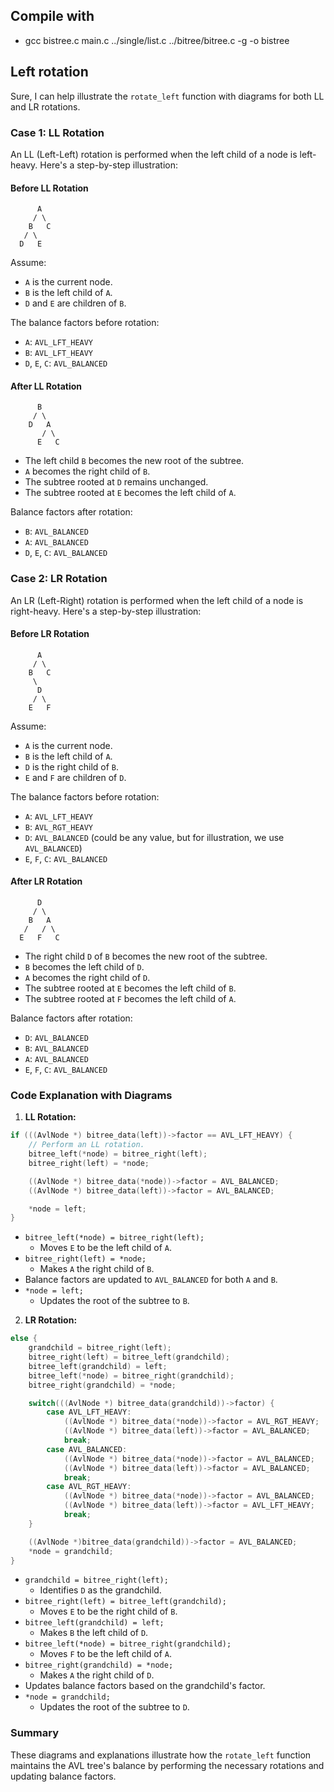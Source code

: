 
## Compile with
- gcc bistree.c main.c ../single/list.c ../bitree/bitree.c -g -o bistree
## Left rotation
Sure, I can help illustrate the `rotate_left` function with diagrams for both LL and LR rotations.

### Case 1: LL Rotation

An LL (Left-Left) rotation is performed when the left child of a node is left-heavy. Here's a step-by-step illustration:

#### Before LL Rotation

```
      A
     / \
    B   C
   / \
  D   E
```

Assume:
- `A` is the current node.
- `B` is the left child of `A`.
- `D` and `E` are children of `B`.

The balance factors before rotation:
- `A`: `AVL_LFT_HEAVY`
- `B`: `AVL_LFT_HEAVY`
- `D`, `E`, `C`: `AVL_BALANCED`

#### After LL Rotation

```
      B
     / \
    D   A
       / \
      E   C
```

- The left child `B` becomes the new root of the subtree.
- `A` becomes the right child of `B`.
- The subtree rooted at `D` remains unchanged.
- The subtree rooted at `E` becomes the left child of `A`.

Balance factors after rotation:
- `B`: `AVL_BALANCED`
- `A`: `AVL_BALANCED`
- `D`, `E`, `C`: `AVL_BALANCED`

### Case 2: LR Rotation

An LR (Left-Right) rotation is performed when the left child of a node is right-heavy. Here's a step-by-step illustration:

#### Before LR Rotation

```
      A
     / \
    B   C
     \
      D
     / \
    E   F
```

Assume:
- `A` is the current node.
- `B` is the left child of `A`.
- `D` is the right child of `B`.
- `E` and `F` are children of `D`.

The balance factors before rotation:
- `A`: `AVL_LFT_HEAVY`
- `B`: `AVL_RGT_HEAVY`
- `D`: `AVL_BALANCED` (could be any value, but for illustration, we use `AVL_BALANCED`)
- `E`, `F`, `C`: `AVL_BALANCED`

#### After LR Rotation

```
      D
     / \
    B   A
   /   / \
  E   F   C
```

- The right child `D` of `B` becomes the new root of the subtree.
- `B` becomes the left child of `D`.
- `A` becomes the right child of `D`.
- The subtree rooted at `E` becomes the left child of `B`.
- The subtree rooted at `F` becomes the left child of `A`.

Balance factors after rotation:
- `D`: `AVL_BALANCED`
- `B`: `AVL_BALANCED`
- `A`: `AVL_BALANCED`
- `E`, `F`, `C`: `AVL_BALANCED`

### Code Explanation with Diagrams

1. **LL Rotation:**

```c
if (((AvlNode *) bitree_data(left))->factor == AVL_LFT_HEAVY) {
    // Perform an LL rotation.
    bitree_left(*node) = bitree_right(left);
    bitree_right(left) = *node;

    ((AvlNode *) bitree_data(*node))->factor = AVL_BALANCED;
    ((AvlNode *) bitree_data(left))->factor = AVL_BALANCED;

    *node = left;
}
```

- `bitree_left(*node) = bitree_right(left);` 
  - Moves `E` to be the left child of `A`.
- `bitree_right(left) = *node;`
  - Makes `A` the right child of `B`.
- Balance factors are updated to `AVL_BALANCED` for both `A` and `B`.
- `*node = left;`
  - Updates the root of the subtree to `B`.

2. **LR Rotation:**

```c
else {
    grandchild = bitree_right(left);
    bitree_right(left) = bitree_left(grandchild);
    bitree_left(grandchild) = left;
    bitree_left(*node) = bitree_right(grandchild);
    bitree_right(grandchild) = *node;

    switch(((AvlNode *) bitree_data(grandchild))->factor) {
        case AVL_LFT_HEAVY:
            ((AvlNode *) bitree_data(*node))->factor = AVL_RGT_HEAVY;
            ((AvlNode *) bitree_data(left))->factor = AVL_BALANCED;
            break;
        case AVL_BALANCED:
            ((AvlNode *) bitree_data(*node))->factor = AVL_BALANCED;
            ((AvlNode *) bitree_data(left))->factor = AVL_BALANCED;
            break;
        case AVL_RGT_HEAVY:
            ((AvlNode *) bitree_data(*node))->factor = AVL_BALANCED;
            ((AvlNode *) bitree_data(left))->factor = AVL_LFT_HEAVY;
            break;
    }

    ((AvlNode *)bitree_data(grandchild))->factor = AVL_BALANCED;
    *node = grandchild;
}
```

- `grandchild = bitree_right(left);`
  - Identifies `D` as the grandchild.
- `bitree_right(left) = bitree_left(grandchild);`
  - Moves `E` to be the right child of `B`.
- `bitree_left(grandchild) = left;`
  - Makes `B` the left child of `D`.
- `bitree_left(*node) = bitree_right(grandchild);`
  - Moves `F` to be the left child of `A`.
- `bitree_right(grandchild) = *node;`
  - Makes `A` the right child of `D`.
- Updates balance factors based on the grandchild's factor.
- `*node = grandchild;`
  - Updates the root of the subtree to `D`.

### Summary

These diagrams and explanations illustrate how the `rotate_left` function maintains the AVL tree's balance by performing the necessary rotations and updating balance factors.